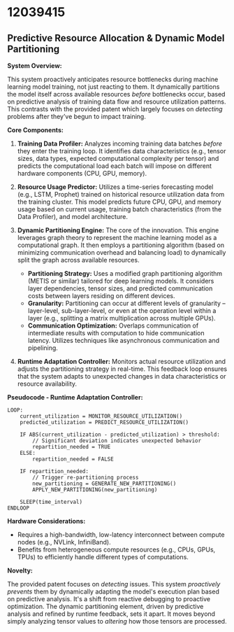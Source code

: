 # 12039415

## Predictive Resource Allocation & Dynamic Model Partitioning

**System Overview:**

This system proactively anticipates resource bottlenecks during machine learning model training, not just reacting to them. It dynamically partitions the model itself across available resources *before* bottlenecks occur, based on predictive analysis of training data flow and resource utilization patterns. This contrasts with the provided patent which largely focuses on *detecting* problems after they’ve begun to impact training.

**Core Components:**

1.  **Training Data Profiler:** Analyzes incoming training data batches *before* they enter the training loop.  It identifies data characteristics (e.g., tensor sizes, data types, expected computational complexity per tensor) and predicts the computational load each batch will impose on different hardware components (CPU, GPU, memory).

2.  **Resource Usage Predictor:** Utilizes a time-series forecasting model (e.g., LSTM, Prophet) trained on historical resource utilization data from the training cluster. This model predicts future CPU, GPU, and memory usage based on current usage, training batch characteristics (from the Data Profiler), and model architecture.

3.  **Dynamic Partitioning Engine:** The core of the innovation.  This engine leverages graph theory to represent the machine learning model as a computational graph. It then employs a partitioning algorithm (based on minimizing communication overhead and balancing load) to dynamically split the graph across available resources.

    *   **Partitioning Strategy:** Uses a modified graph partitioning algorithm (METIS or similar) tailored for deep learning models. It considers layer dependencies, tensor sizes, and predicted communication costs between layers residing on different devices.
    *   **Granularity:**  Partitioning can occur at different levels of granularity – layer-level, sub-layer-level, or even at the operation level within a layer (e.g., splitting a matrix multiplication across multiple GPUs).
    *   **Communication Optimization:**  Overlaps communication of intermediate results with computation to hide communication latency. Utilizes techniques like asynchronous communication and pipelining.

4.  **Runtime Adaptation Controller:** Monitors actual resource utilization and adjusts the partitioning strategy in real-time. This feedback loop ensures that the system adapts to unexpected changes in data characteristics or resource availability.

**Pseudocode - Runtime Adaptation Controller:**

```
LOOP:
    current_utilization = MONITOR_RESOURCE_UTILIZATION()
    predicted_utilization = PREDICT_RESOURCE_UTILIZATION()

    IF ABS(current_utilization - predicted_utilization) > threshold:
        // Significant deviation indicates unexpected behavior
        repartition_needed = TRUE
    ELSE:
        repartition_needed = FALSE

    IF repartition_needed:
        // Trigger re-partitioning process
        new_partitioning = GENERATE_NEW_PARTITIONING()
        APPLY_NEW_PARTITIONING(new_partitioning)

    SLEEP(time_interval)
ENDLOOP
```

**Hardware Considerations:**

*   Requires a high-bandwidth, low-latency interconnect between compute nodes (e.g., NVLink, InfiniBand).
*   Benefits from heterogeneous compute resources (e.g., CPUs, GPUs, TPUs) to efficiently handle different types of computations.

**Novelty:**

The provided patent focuses on *detecting* issues. This system *proactively prevents* them by dynamically adapting the model's execution plan based on predictive analysis.  It's a shift from reactive debugging to proactive optimization. The dynamic partitioning element, driven by predictive analysis and refined by runtime feedback, sets it apart. It moves beyond simply analyzing tensor values to *altering* how those tensors are processed.